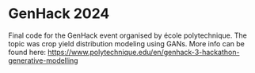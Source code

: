 # GenHack 2024

Final code for the GenHack event organised by école polytechnique. 
The topic was crop yield distribution modeling using GANs.
More info can be found here:
https://www.polytechnique.edu/en/genhack-3-hackathon-generative-modelling


